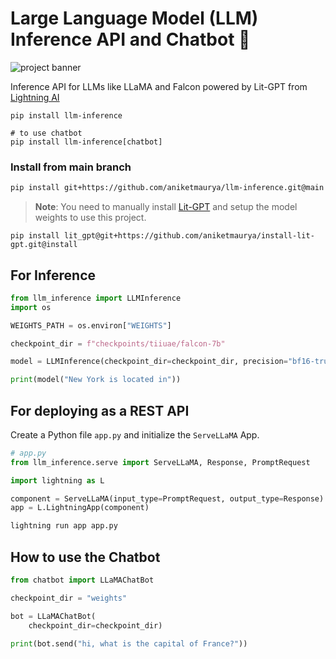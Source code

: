 # Large Language Model (LLM) Inference API and Chatbot 🦙

![project banner](https://github.com/aniketmaurya/llm-inference/raw/main/assets/llama-inference-api-min.png)

Inference API for LLMs like LLaMA and Falcon powered by Lit-GPT from [Lightning AI](https://lightning.ai)

```
pip install llm-inference

# to use chatbot
pip install llm-inference[chatbot]
```

### Install from main branch
```bash
pip install git+https://github.com/aniketmaurya/llm-inference.git@main
```

> **Note**: You need to manually install [Lit-GPT](https://github.com/Lightning-AI/lit-gpt) and setup the model weights to use this project.

```
pip install lit_gpt@git+https://github.com/aniketmaurya/install-lit-gpt.git@install
```


## For Inference

```python
from llm_inference import LLMInference
import os

WEIGHTS_PATH = os.environ["WEIGHTS"]

checkpoint_dir = f"checkpoints/tiiuae/falcon-7b"

model = LLMInference(checkpoint_dir=checkpoint_dir, precision="bf16-true")

print(model("New York is located in"))
```


## For deploying as a REST API

Create a Python file `app.py` and initialize the `ServeLLaMA` App.

```python
# app.py
from llm_inference.serve import ServeLLaMA, Response, PromptRequest

import lightning as L

component = ServeLLaMA(input_type=PromptRequest, output_type=Response)
app = L.LightningApp(component)
```

```bash
lightning run app app.py
```

## How to use the Chatbot

```python
from chatbot import LLaMAChatBot

checkpoint_dir = "weights"

bot = LLaMAChatBot(
    checkpoint_dir=checkpoint_dir)

print(bot.send("hi, what is the capital of France?"))
```
